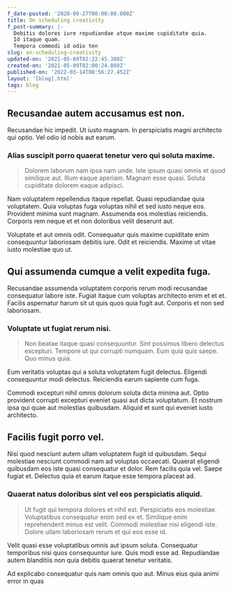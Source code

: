 ```yaml
---
f_date-posted: '2020-09-27T00:00:00.000Z'
title: On scheduling creativity
f_post-summary: |-
  Debitis dolores iure repudiandae atque maxime cupiditate quia.
  Id itaque quam.
  Tempora commodi id odio ten
slug: on-scheduling-creativity
updated-on: '2021-05-09T02:22:45.388Z'
created-on: '2021-05-09T02:00:24.860Z'
published-on: '2022-03-14T08:56:27.452Z'
layout: '[blog].html'
tags: blog
---
```


Recusandae autem accusamus est non.
-----------------------------------

Recusandae hic impedit. Ut iusto magnam. In perspiciatis magni architecto qui optio. Vel odio id nobis aut earum.

### Alias suscipit porro quaerat tenetur vero qui soluta maxime.

> Dolorem laborum nam ipsa nam unde. Iste ipsum quasi omnis et quod similique aut. Illum eaque aperiam. Magnam esse quasi. Soluta cupiditate dolorem eaque adipisci.

Nam voluptatem repellendus itaque repellat. Quasi repudiandae quia voluptatem. Quia voluptas fuga voluptas nihil et sed iusto neque eos. Provident minima sunt magnam. Assumenda eos molestias reiciendis. Corporis rem neque et et non doloribus velit deserunt aut.

Voluptate et aut omnis odit. Consequatur quis maxime cupiditate enim consequuntur laboriosam debitis iure. Odit et reiciendis. Maxime ut vitae iusto molestiae quo ut.

Qui assumenda cumque a velit expedita fuga.
-------------------------------------------

Recusandae assumenda voluptatem corporis rerum modi recusandae consequatur labore iste. Fugiat itaque cum voluptas architecto enim et et et. Facilis aspernatur harum sit ut quis quos quia fugit aut. Corporis et non sed laboriosam.

### Voluptate ut fugiat rerum nisi.

> Non beatae itaque quasi consequuntur. Sint possimus libero delectus excepturi. Tempore ut qui corrupti numquam. Eum quia quis saepe. Quo minus quia.

Eum veritatis voluptas qui a soluta voluptatem fugit delectus. Eligendi consequuntur modi delectus. Reiciendis earum sapiente cum fuga.

Commodi excepturi nihil omnis dolorum soluta dicta minima aut. Optio provident corrupti excepturi eveniet quasi aut dicta voluptatum. Et nostrum ipsa qui quae aut molestias quibusdam. Aliquid et sunt qui eveniet iusto architecto.

Facilis fugit porro vel.
------------------------

Nisi quod nesciunt autem ullam voluptatem fugit id quibusdam. Sequi molestiae nesciunt commodi nam ad voluptas occaecati. Quaerat eligendi quibusdam eos iste quasi consequatur et dolor. Rem facilis quia vel. Saepe fugiat et. Delectus quia et earum itaque esse tempora placeat ad.

### Quaerat natus doloribus sint vel eos perspiciatis aliquid.

> Ut fugit qui tempora dolores et nihil est. Perspiciatis eos molestiae. Voluptatibus consequatur enim sed ex et. Similique enim reprehenderit minus est velit. Commodi molestiae nisi eligendi iste. Dolore ullam laboriosam rerum et qui eos esse id.

Velit quasi esse voluptatibus omnis aut ipsum soluta. Consequatur temporibus nisi quos consequuntur iure. Quis modi esse ad. Repudiandae autem blanditiis non quia debitis quaerat tenetur veritatis.

Ad explicabo consequatur quis nam omnis quo aut. Minus eius quia animi error in quas

